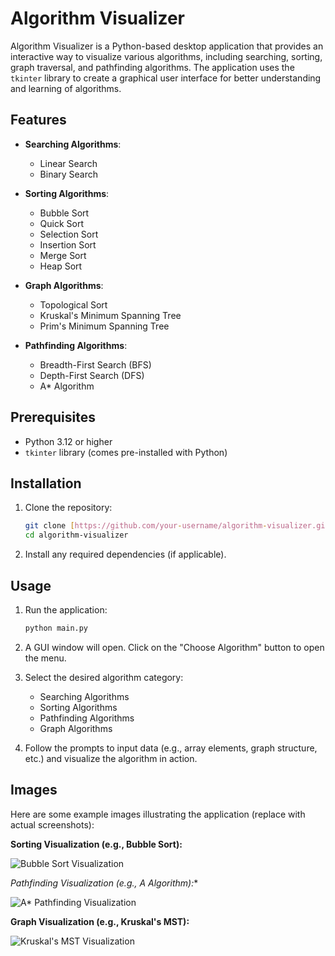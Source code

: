 # Algorithm Visualizer

Algorithm Visualizer is a Python-based desktop application that provides an interactive way to visualize various algorithms, including searching, sorting, graph traversal, and pathfinding algorithms. The application uses the `tkinter` library to create a graphical user interface for better understanding and learning of algorithms.

## Features

-   **Searching Algorithms**:
    -   Linear Search
    -   Binary Search

-   **Sorting Algorithms**:
    -   Bubble Sort
    -   Quick Sort
    -   Selection Sort
    -   Insertion Sort
    -   Merge Sort
    -   Heap Sort

-   **Graph Algorithms**:
    -   Topological Sort
    -   Kruskal's Minimum Spanning Tree
    -   Prim's Minimum Spanning Tree

-   **Pathfinding Algorithms**:
    -   Breadth-First Search (BFS)
    -   Depth-First Search (DFS)
    -   A* Algorithm

## Prerequisites

-   Python 3.12 or higher
-   `tkinter` library (comes pre-installed with Python)

## Installation

1.  Clone the repository:

    ```sh
    git clone [https://github.com/your-username/algorithm-visualizer.git](https://github.com/your-username/algorithm-visualizer.git)
    cd algorithm-visualizer
    ```

2.  Install any required dependencies (if applicable).

## Usage

1.  Run the application:

    ```python
    python main.py
    ```

2.  A GUI window will open. Click on the "Choose Algorithm" button to open the menu.
3.  Select the desired algorithm category:
    -   Searching Algorithms
    -   Sorting Algorithms
    -   Pathfinding Algorithms
    -   Graph Algorithms
4.  Follow the prompts to input data (e.g., array elements, graph structure, etc.) and visualize the algorithm in action.

## Images

Here are some example images illustrating the application (replace with actual screenshots):

**Sorting Visualization (e.g., Bubble Sort):**

![Bubble Sort Visualization](bubble_sort_example.png)

**Pathfinding Visualization (e.g., A* Algorithm):**

![A* Pathfinding Visualization](a_star_example.png)

**Graph Visualization (e.g., Kruskal's MST):**

![Kruskal's MST Visualization](kruskals_example.png)
